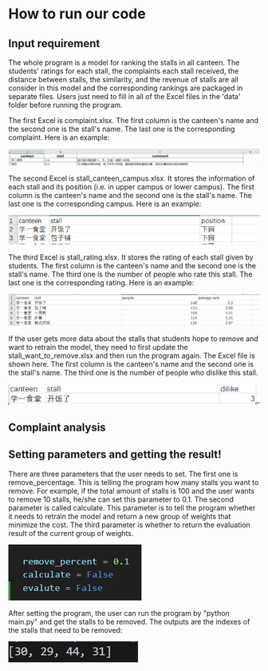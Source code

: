 # How to run our code

## Input requirement

The whole program is a model for ranking the stalls in all canteen. The students' ratings for each stall, the complaints each stall received, the distance between stalls, the similarity, and the revenue of stalls are all consider in this model and the corresponding rankings are packaged in separate files. Users just need to fill in all of the Excel files in the 'data' folder before running the program. 

The first Excel is complaint.xlsx. The first column is the canteen's name and the second one is the stall's name. The last one is the corresponding complaint. Here is an example:

![image.png](imgs/image.png)

The second Excel is stall_canteen_campus.xlsx. It stores the information of each stall and its position (i.e. in upper campus or lower campus). The first column is the canteen's name and the second one is the stall's name. The last one is the corresponding campus. Here is an example:

![image.png](imgs/image1.png)

The third Excel is stall_rating.xlsx. It stores the rating of each stall given by students. The first column is the canteen's name and the second one is the stall's name. The third one is the number of people who rate this stall. The last one is the corresponding rating. Here is an example:

![image.png](imgs/image2.png)

If the user gets more data about the stalls that students hope to remove and want to retrain the model, they need to first update the stall_want_to_remove.xlsx and then run the program again. The Excel file is shown here. The first column is the canteen's name and the second one is the stall's name. The third one is the number of people who dislike this stall. 

![image.png](imgs/image3.png)

## Complaint analysis

## Setting parameters and getting the result!

There are three parameters that the user needs to set. The first one is remove_percentage. This is telling the program how many stalls you want to remove. For example, if the total amount of stalls is 100 and the user wants to remove 10 stalls, he/she can set this parameter to 0.1. The second parameter is called calculate. This parameter is to tell the program whether it needs to retrain the model and return a new group of weights that minimize the cost. The third parameter is whether to return the evaluation result of the current group of weights. 

![90f35c07873cc305d17e1ee9958a069.png](imgs/90f35c07873cc305d17e1ee9958a069.png)

After setting the program, the user can run the program by "python main.py" and get the stalls to be removed. The outputs are the indexes of the stalls that need to be removed:

![image.png](imgs/image4.png)

